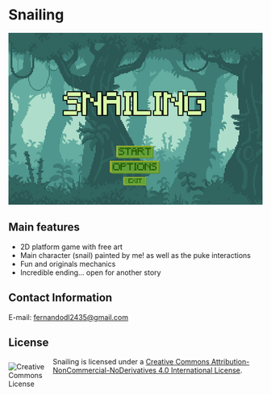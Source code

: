 # Snailing

![](https://github.com/Nisew/Snailing/blob/master/Media/title.png)

## Main features
* 2D platform game with free art
* Main character (snail) painted by me! as well as the puke interactions
* Fun and originals mechanics
* Incredible ending... open for another story

## Contact Information
E-mail: fernandodl2435@gmail.com

## License

<img alt="Creative Commons License" align="left" src="https://i.creativecommons.org/l/by-nc-nd/4.0/88x31.png" width=88 vspace="10"/></a>
Snailing is licensed under a [Creative Commons Attribution-NonCommercial-NoDerivatives 4.0 International License](https://creativecommons.org/licenses/by-nc-nd/4.0/).
